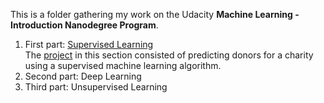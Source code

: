 This is a folder gathering my work on the Udacity **Machine Learning - Introduction Nanodegree Program**.   

1. First part: [Supervised Learning](https://github.com/Lamiaka/Udacity/tree/master/IntroductionMachineLearning/Supervised%20Learning)  
The [project](https://github.com/Lamiaka/Udacity/tree/master/IntroductionMachineLearning/Supervised%20Learning/9-Project-FindingCharityDonors) in this section consisted of predicting donors for a charity using a supervised machine learning algorithm.
2. Second part: Deep Learning
3. Third part: Unsupervised Learning
